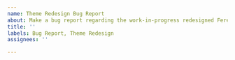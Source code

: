 ```yaml
---
name: Theme Redesign Bug Report
about: Make a bug report regarding the work-in-progress redesigned Feren OS Theme
title: ''
labels: Bug Report, Theme Redesign
assignees: ''

---
```



